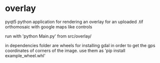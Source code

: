 # overlay

pyqt5 python application for rendering an overlay for an uploaded .tif orthomosaic with google maps like controls

run with 'python Main.py' from src/overlay/

in dependencies folder are wheels for installing gdal in order to get the gps coordinates of corners of the image.
use them as 'pip install example_wheel.whl'
